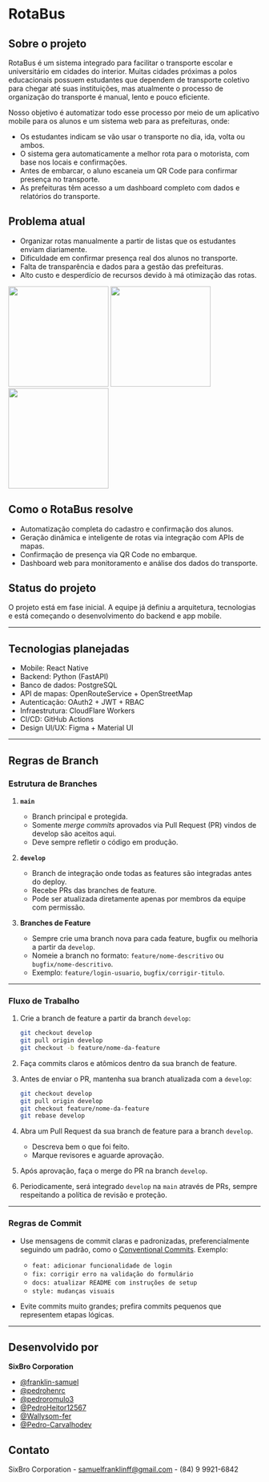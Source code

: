 # RotaBus

## Sobre o projeto

RotaBus é um sistema integrado para facilitar o transporte escolar e universitário em cidades do interior. Muitas cidades próximas a polos educacionais possuem estudantes que dependem de transporte coletivo para chegar até suas instituições, mas atualmente o processo de organização do transporte é manual, lento e pouco eficiente.

Nosso objetivo é automatizar todo esse processo por meio de um aplicativo mobile para os alunos e um sistema web para as prefeituras, onde:

- Os estudantes indicam se vão usar o transporte no dia, ida, volta ou ambos.
- O sistema gera automaticamente a melhor rota para o motorista, com base nos locais e confirmações.
- Antes de embarcar, o aluno escaneia um QR Code para confirmar presença no transporte.
- As prefeituras têm acesso a um dashboard completo com dados e relatórios do transporte.

## Problema atual

- Organizar rotas manualmente a partir de listas que os estudantes enviam diariamente.
- Dificuldade em confirmar presença real dos alunos no transporte.
- Falta de transparência e dados para a gestão das prefeituras.
- Alto custo e desperdício de recursos devido à má otimização das rotas.

<img src="https://github.com/user-attachments/assets/dd55f137-33c9-48b1-b075-7b8c8f6b347b" width="200" />
<img src="https://github.com/user-attachments/assets/9c499715-5716-47b1-bb10-a9ff26e514c7" width="200" />
<img src="https://github.com/user-attachments/assets/4bbb867a-2ff7-49c1-b720-9f96214a63cf" width="200" />

## Como o RotaBus resolve

- Automatização completa do cadastro e confirmação dos alunos.
- Geração dinâmica e inteligente de rotas via integração com APIs de mapas.
- Confirmação de presença via QR Code no embarque.
- Dashboard web para monitoramento e análise dos dados do transporte.

## Status do projeto

O projeto está em fase inicial. A equipe já definiu a arquitetura, tecnologias e está começando o desenvolvimento do backend e app mobile.

---

## Tecnologias planejadas

- Mobile: React Native
- Backend: Python (FastAPI)
- Banco de dados: PostgreSQL
- API de mapas: OpenRouteService + OpenStreetMap
- Autenticação: OAuth2 + JWT + RBAC
- Infraestrutura: CloudFlare Workers
- CI/CD: GitHub Actions
- Design UI/UX: Figma + Material UI

---

## Regras de Branch

### Estrutura de Branches

1. **`main`**  
   - Branch principal e protegida.  
   - Somente *merge commits* aprovados via Pull Request (PR) vindos de develop são aceitos aqui.  
   - Deve sempre refletir o código em produção.

2. **`develop`**  
   - Branch de integração onde todas as features são integradas antes do deploy.  
   - Recebe PRs das branches de feature.  
   - Pode ser atualizada diretamente apenas por membros da equipe com permissão.

3. **Branches de Feature**  
   - Sempre crie uma branch nova para cada feature, bugfix ou melhoria a partir da `develop`.  
   - Nomeie a branch no formato: `feature/nome-descritivo` ou `bugfix/nome-descritivo`.  
   - Exemplo: `feature/login-usuario`, `bugfix/corrigir-titulo`.

---

### Fluxo de Trabalho

1. Crie a branch de feature a partir da branch `develop`:

    ```bash
    git checkout develop
    git pull origin develop
    git checkout -b feature/nome-da-feature
    ```

2. Faça commits claros e atômicos dentro da sua branch de feature.

3. Antes de enviar o PR, mantenha sua branch atualizada com a `develop`:

    ```bash
    git checkout develop
    git pull origin develop
    git checkout feature/nome-da-feature
    git rebase develop
    ```

4. Abra um Pull Request da sua branch de feature para a branch `develop`.  
   - Descreva bem o que foi feito.  
   - Marque revisores e aguarde aprovação.

5. Após aprovação, faça o merge do PR na branch `develop`.

6. Periodicamente, será integrado `develop` na `main` através de PRs, sempre respeitando a política de revisão e proteção.

---

### Regras de Commit

- Use mensagens de commit claras e padronizadas, preferencialmente seguindo um padrão, como o [Conventional Commits](https://www.conventionalcommits.org/pt-br/). Exemplo:  
  - `feat: adicionar funcionalidade de login`  
  - `fix: corrigir erro na validação do formulário`  
  - `docs: atualizar README com instruções de setup`
  - `style: mudanças visuais`

- Evite commits muito grandes; prefira commits pequenos que representem etapas lógicas.

---

## Desenvolvido por

**SixBro Corporation**

- [@franklin-samuel](https://github.com/franklin-samuel)  
- [@pedrohenrc](https://github.com/pedrohenrc)  
- [@pedroromulo3](https://github.com/pedroromulo3)  
- [@PedroHeitor12567](https://github.com/PedroHeitor12567)  
- [@Wallysom-fer](https://github.com/Wallysom-fer) 
- [@Pedro-Carvalhodev](https://github.com/Pedro-Carvalhodev)

## Contato

SixBro Corporation - samuelfranklinff@gmail.com - (84) 9 9921-6842


